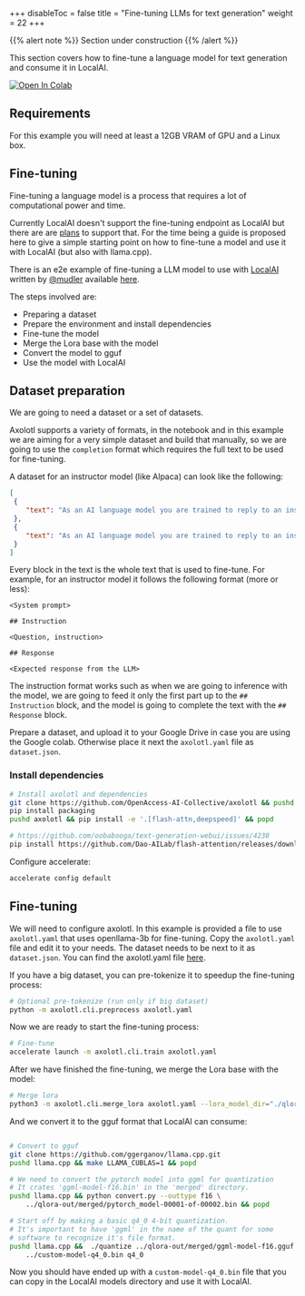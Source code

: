 
+++
disableToc = false
title = "Fine-tuning LLMs for text generation"
weight = 22
+++

{{% alert note %}}
Section under construction
{{% /alert %}}

This section covers how to fine-tune a language model for text generation and consume it in LocalAI.

[![Open In Colab](https://colab.research.google.com/assets/colab-badge.svg)](https://colab.research.google.com/github/mudler/LocalAI/blob/master/examples/e2e-fine-tuning/notebook.ipynb)

## Requirements

For this example you will need at least a 12GB VRAM of GPU and a Linux box.

## Fine-tuning

Fine-tuning a language model is a process that requires a lot of computational power and time.

Currently LocalAI doesn't support the fine-tuning endpoint as LocalAI but there are are [plans](https://github.com/mudler/LocalAI/issues/596) to support that. For the time being a guide is proposed here to give a simple starting point on how to fine-tune a model and use it with LocalAI (but also with llama.cpp).

There is an e2e example of fine-tuning a LLM model to use with [LocalAI](https://github/mudler/LocalAI) written by [@mudler](https://github.com/mudler) available [here](https://github.com/mudler/LocalAI/tree/master/examples/e2e-fine-tuning/).

The steps involved are:

- Preparing a dataset
- Prepare the environment and install dependencies
- Fine-tune the model
- Merge the Lora base with the model
- Convert the model to gguf
- Use the model with LocalAI

## Dataset preparation

We are going to need a dataset or a set of datasets. 

Axolotl supports a variety of formats, in the notebook and in this example we are aiming for a very simple dataset and build that manually, so we are going to use the `completion` format which requires the full text to be used for fine-tuning.

A dataset for an instructor model (like Alpaca) can look like the following:

```json
[
 {
    "text": "As an AI language model you are trained to reply to an instruction. Try to be as much polite as possible\n\n## Instruction\n\nWrite a poem about a tree.\n\n## Response\n\nTrees are beautiful, ...",
 },
 {
    "text": "As an AI language model you are trained to reply to an instruction. Try to be as much polite as possible\n\n## Instruction\n\nWrite a poem about a tree.\n\n## Response\n\nTrees are beautiful, ...",
 }
]
```

Every block in the text is the whole text that is used to fine-tune. For example, for an instructor model it follows the following format (more or less):

```
<System prompt>

## Instruction

<Question, instruction>

## Response

<Expected response from the LLM>
```

The instruction format works such as when we are going to inference with the model, we are going to feed it only the first part up to the `## Instruction` block, and the model is going to complete the text with the `## Response` block.

Prepare a dataset, and upload it to your Google Drive in case you are using the Google colab. Otherwise place it next the `axolotl.yaml` file as `dataset.json`.

### Install dependencies

```bash
# Install axolotl and dependencies
git clone https://github.com/OpenAccess-AI-Collective/axolotl && pushd axolotl && git checkout 797f3dd1de8fd8c0eafbd1c9fdb172abd9ff840a && popd #0.3.0
pip install packaging
pushd axolotl && pip install -e '.[flash-attn,deepspeed]' && popd

# https://github.com/oobabooga/text-generation-webui/issues/4238
pip install https://github.com/Dao-AILab/flash-attention/releases/download/v2.3.0/flash_attn-2.3.0+cu117torch2.0cxx11abiFALSE-cp310-cp310-linux_x86_64.whl
```

Configure accelerate:

```bash
accelerate config default
```

## Fine-tuning

We will need to configure axolotl. In this example is provided a file to use `axolotl.yaml` that uses openllama-3b for fine-tuning. Copy the `axolotl.yaml` file and edit it to your needs. The dataset needs to be next to it as `dataset.json`. You can find the axolotl.yaml file [here](https://github.com/mudler/LocalAI/tree/master/examples/e2e-fine-tuning/).

If you have a big dataset, you can pre-tokenize it to speedup the fine-tuning process:

```bash
# Optional pre-tokenize (run only if big dataset)
python -m axolotl.cli.preprocess axolotl.yaml
```

Now we are ready to start the fine-tuning process:
```bash
# Fine-tune
accelerate launch -m axolotl.cli.train axolotl.yaml
```

After we have finished the fine-tuning, we merge the Lora base with the model:
```bash
# Merge lora
python3 -m axolotl.cli.merge_lora axolotl.yaml --lora_model_dir="./qlora-out" --load_in_8bit=False --load_in_4bit=False
```

And we convert it to the gguf format that LocalAI can consume:

```bash

# Convert to gguf
git clone https://github.com/ggerganov/llama.cpp.git
pushd llama.cpp && make LLAMA_CUBLAS=1 && popd

# We need to convert the pytorch model into ggml for quantization
# It crates 'ggml-model-f16.bin' in the 'merged' directory.
pushd llama.cpp && python convert.py --outtype f16 \
    ../qlora-out/merged/pytorch_model-00001-of-00002.bin && popd

# Start off by making a basic q4_0 4-bit quantization.
# It's important to have 'ggml' in the name of the quant for some
# software to recognize it's file format.
pushd llama.cpp &&  ./quantize ../qlora-out/merged/ggml-model-f16.gguf \
    ../custom-model-q4_0.bin q4_0

```

Now you should have ended up with a `custom-model-q4_0.bin` file that you can copy in the LocalAI models directory and use it with LocalAI.
